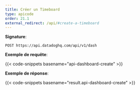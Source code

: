 ```yaml
---
title: Créer un Timeboard
type: apicode
order: 21.1
external_redirect: /api/#create-a-timeboard
---
```


**Signature**:

`POST https://api.datadoghq.com/api/v1/dash`

**Exemple de requête**:

{{< code-snippets basename="api-dashboard-create" >}}

**Exemple de réponse**:

{{< code-snippets basename="result.api-dashboard-create" >}}

